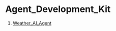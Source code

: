 # Agent_Development_Kit
1. [Weather_AI_Agent](https://github.com/D-S007/Agent_Development_Kit/tree/main/Weather_AI_Agent)